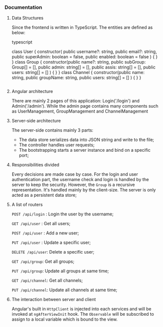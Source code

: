 ### Documentation

1. Data Structures

    Since the frontend is written in TypeScript. The entities are defined as below:

    typescript

    class User {
      constructor(
        public username?: string,
        public email?: string,
        public superAdmin: boolean = false,
        public enabled: boolean = false
      ) { }
    }
    class Group {
      constructor(public name?: string,
                  public subGroup: Group[] = [],
                  public admin: string[] = [],
                  public assis: string[] = [],
                  public users: string[] = []
      ) { }
    }
    class Channel {
      constructor(public name: string,
                  public groupName: string,
                  public users: string[] = []
      ) { }
    }
    ```

2.  Angular architecture

    There are mainly 2 pages of this application: Login('/login') and Admin('/admin'). While the admin page contains many components such as UserManagement, GroupManagement and ChannelManagement

3. Server-side architecture

   The server-side contains mainly 3 parts:

   - The data store serializes data into JSON string and write to the file;
   - The controller handles user requests;
   - The bootstrapping starts a server instance and bind on a specific port;

4. Responsibilities divided

   Every decisions are made case by case. For the login and user authentication part, the username check and login is handled by the server to keep the security. However, the `Group` is a recursive representation. It's handled mainly by the client-size. The server is only acted as a persistent data store;

5. A list of routers

   `POST /api/login` : Login the user by the username;

   `GET /api/user` : Get all users;

   `POST /api/user` : Add a new user;

   `PUT /api/user` : Update a specific user;

   `DELETE /api/user`: Delete a specific user;

   `GET /api/group`: Get all groups;

   `PUT /api/group`: Update all groups at same time;

   `GET /api/channel`: Get all channels;

   `PUT /api/channel`: Update all channels at same time;

6. The interaction between server and client

   Angular's built in `HttpClient` is injected into each services and will be invoked at `ngAfterViewInit` hook. The `Observable` will be subscribed to assign to a local variable which is bound to the view.
